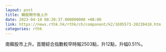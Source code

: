 ```yaml
---
layout: post
title: 韓股開市後上升
date: 2023-04-10 08:20:37.000000000 +08:00
link: https://news.rthk.hk/rthk/ch/component/k2/1695573-20230410.htm
categories: rthk
---
```


南韓股市上升。首爾綜合指數較早時報2503點，升12點，升幅0.51%。
